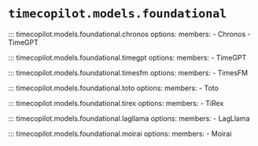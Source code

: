 # `timecopilot.models.foundational`

::: timecopilot.models.foundational.chronos
    options:
        members:
            - Chronos
            - TimeGPT

::: timecopilot.models.foundational.timegpt
    options:
        members:
            - TimeGPT

::: timecopilot.models.foundational.timesfm
    options:
        members:
            - TimesFM

::: timecopilot.models.foundational.toto
    options:
        members:
            - Toto

::: timecopilot.models.foundational.tirex
    options:
        members:
            - TiRex

::: timecopilot.models.foundational.lagllama
    options:
        members:
            - LagLlama

::: timecopilot.models.foundational.moirai
    options:
        members:
            - Moirai